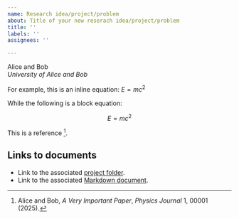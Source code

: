 ```yaml
---
name: Research idea/project/problem
about: Title of your new reserach idea/project/problem
title: ''
labels: ''
assignees: ''

---
```


<!-- Replace author(s) and affiliations(s) below  -->
Alice and Bob\
_University of Alice and Bob_  


<!-- Write here a **short but clear description** of your new **research idea/project/problem**.
A longer description with more details will be given in a Git-tracked Markdown document associated with this issue.  
Please create the Markdown document **after** the creation of this issue.  
- Click on the **Preview** tab above to see how your text will appear.  
- Use `$...$` for inline LaTeX equations.  
- Use `$$...$$` for block LaTeX equations.  
- You can use [footnotes](https://www.markdownguide.org/extended-syntax/#footnotes) for references.  
- For more commands, see this [cheat sheet](https://www.markdownguide.org/cheat-sheet/).  
-->

For example, this is an inline equation: $E=mc^2$  

While the following is a block equation:  

$$
E=mc^2
$$

This is a reference [^1].  

[^1]: Alice and Bob, *A Very Important Paper*, *Physics Journal* 1, 00001 (2025).


## Links to documents
<!-- After this issue is created, it will get a progressive ISSUE_NUMBER and you can formalize your contribution by adding a new file named ISSUE_NUMBER-filename.md in the autogenerated folder /docs/ISSUE_NUBER/. After that, please edit this text (click on the "..." at the top right) and update the following links. 
-->

- Link to the associated [project folder](https://github.com/andreamari/polyquantum/tree/main/docs/[WRITE_ISSUE_NUMBER_HERE]).
- Link to the associated [Markdown document](https://github.com/andreamari/polyquantum/tree/main/docs/[WRITE_FILE_NAME_HERE].md).

